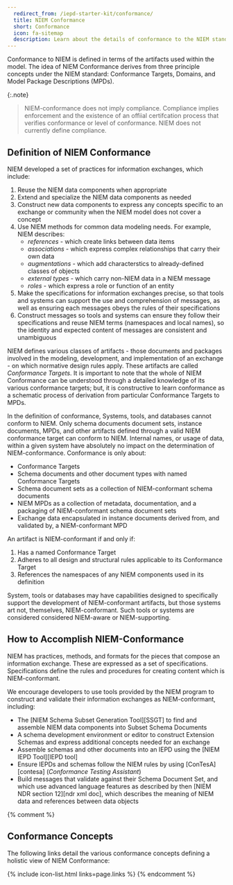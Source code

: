 ```yaml
---
  redirect_from: /iepd-starter-kit/conformance/
  title: NIEM Conformance
  short: Conformance
  icon: fa-sitemap
  description: Learn about the details of conformance to the NIEM standard.
---
```


Conformance to NIEM is defined in terms of the artifacts used within the model.
The idea of NIEM Conformance derives from three principle concepts under the
NIEM standard: Conformance Targets, Domains, and Model Package Descriptions (MPDs).

{:.note}
> NIEM-conformance does not imply compliance. Compliance implies enforcement
> and the existence of an offiial certifcation process that verifies conformance
> or level of conformance. NIEM does not currently define compliance.

## Definition of NIEM Conformance

NIEM developed a set of practices for information exchanges, which include:

1. Reuse the NIEM data components when appropriate
1. Extend and specialize the NIEM data components as needed
1. Construct new data components to express any concepts specific to an exchange
   or community when the NIEM model does not cover a concept
1. Use NIEM methods for common data modeling needs. For example, NIEM describes:
   - *references* - which create links between data items
   - *associations* - which express complex relationships that carry their own data
   - *augmentations* - which add characterstics to already-defined classes of objects
   - *external types* - which carry non-NIEM data in a NIEM message
   - *roles* - which express a role or function of an entity
1. Make the specifications for information exchanges precise, so that tools and
   systems can support the use and comprehension of messages, as well as ensuring
   each messages obeys the rules of their specifications
1. Construct messages so tools and systems can ensure they follow their specifications
   and reuse NIEM terms (namespaces and local names), so the identity and expected content of messages are consistent and unambiguous

NIEM defines various classes of artifacts - those documents and packages
involved in the modeling, development, and implementation of an exchange - on
which normative design rules apply. These artifacts are called *Conformance
Targets*. It is important to note that the whole of NIEM Conformance can be
understood through a detailed knowledge of its various conformance targets;
but, it is constructive to learn conformance as a schematic process of
derivation from particular Conformance Targets to MPDs.

In the definition of conformance, Systems, tools, and databases cannot conform to NIEM.
Only schema documents document sets, instance documents, MPDs, and other artifacts
defined through a valid NIEM conformance target can conform to NIEM. Internal names, or
usage of data, within a given system have absolutely no impact on the determination of
NIEM-conformance. Conformance is only about:

- Conformance Targets
- Schema documents and other document types with named Conformance Targets
- Schema document sets as a collection of NIEM-conformant schema documents
- NIEM MPDs as a collection of metadata, documentation, and a packaging of NIEM-conformant schema document sets
- Exchange data encapsulated in instance documents derived from, and validated by, a NIEM-conformant MPD

An artifact is NIEM-conformant if and only if:

1. Has a named Conformance Target
1. Adheres to all design and structural rules applicable to its Conformance Target
1. References the namespaces of any NIEM components used in its definition

System, tools or databases may have capabilities designed to specifically support the
development of NIEM-conformant artifacts, but those systems art not, themselves,
NIEM-conformant. Such tools or systems are considered considered NIEM-aware or
NIEM-supporting.

## How to Accomplish NIEM-Conformance

NIEM has practices, methods, and formats for the pieces that compose an
information exchange. These are expressed as a set of specifications. Specifications  define the rules and procedures for creating content which is NIEM-conformant.

We encourage developers to use tools provided by the NIEM program to construct
and validate their information exchanges as NIEM-conformant, including:

- The [NIEM Schema Subset Generation Tool][SSGT] to find and assemble NIEM
  data components into Subset Schema Documents
- A schema development environment or editor to construct Extension Schemas and
  express additional concepts needed for an exchange
- Assemble schemas and other documents into an IEPD using the
  [NIEM IEPD Tool][IEPD tool]
- Ensure IEPDs and schemas follow the NIEM rules by using [ConTesA][contesa]
  (*Conformance Testing Assistant*)
- Build messages that validate against their Schema Document Set, and which use
  advanced language features as described by then [NIEM NDR section 12][ndr xml doc], which describes the meaning of NIEM data and references between data objects

{% comment %}
## Conformance Concepts

The following links detail the various conformance concepts defining a
holistic view of NIEM Conformance:

{% include icon-list.html links=page.links %}
{% endcomment %}
